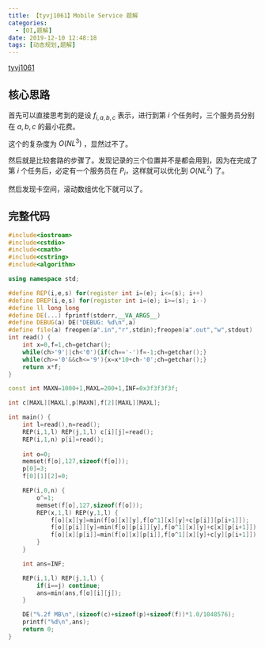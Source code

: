 ```yaml
---
title: 【tyvj1061】Mobile Service 题解
categories:
  - [OI,题解]
date: 2019-12-10 12:48:18
tags: [动态规划,题解]
---
```


[tyvj1061](http://www.joyoi.cn/problem/tyvj-1061)

<!--more-->

## 核心思路

首先可以直接思考到的是设 $f_{i,a,b,c}$ 表示，进行到第 $i$ 个任务时，三个服务员分别在 $a,b,c$ 的最小花费。

这个的复杂度为 $O(NL^3)$ ，显然过不了。

然后就是比较套路的步骤了。发现记录的三个位置并不是都会用到，因为在完成了第 $i$ 个任务后，必定有一个服务员在 $P_i$，这样就可以优化到 $O(NL^2)$ 了。

然后发现卡空间，滚动数组优化下就可以了。

## 完整代码

```cpp
#include<iostream>
#include<cstdio>
#include<cmath>
#include<cstring>
#include<algorithm>

using namespace std;

#define REP(i,e,s) for(register int i=(e); i<=(s); i++)
#define DREP(i,e,s) for(register int i=(e); i>=(s); i--)
#define ll long long
#define DE(...) fprintf(stderr,__VA_ARGS__)
#define DEBUG(a) DE("DEBUG: %d\n",a)
#define file(a) freopen(a".in","r",stdin);freopen(a".out","w",stdout)
int read() {
	int x=0,f=1,ch=getchar();
	while(ch>'9'||ch<'0'){if(ch=='-')f=-1;ch=getchar();}
	while(ch>='0'&&ch<='9'){x=x*10+ch-'0';ch=getchar();}
	return x*f;
}

const int MAXN=1000+1,MAXL=200+1,INF=0x3f3f3f3f;

int c[MAXL][MAXL],p[MAXN],f[2][MAXL][MAXL];

int main() {
	int l=read(),n=read();
	REP(i,1,l) REP(j,1,l) c[i][j]=read();
	REP(i,1,n) p[i]=read();
	
	int o=0;
	memset(f[o],127,sizeof(f[o]));
	p[0]=3;
	f[0][1][2]=0;

	REP(i,0,n) {
		o^=1;
		memset(f[o],127,sizeof(f[o]));
		REP(x,1,l) REP(y,1,l) {
			f[o][x][y]=min(f[o][x][y],f[o^1][x][y]+c[p[i]][p[i+1]]);
			f[o][p[i]][y]=min(f[o][p[i]][y],f[o^1][x][y]+c[x][p[i+1]]);
			f[o][x][p[i]]=min(f[o][x][p[i]],f[o^1][x][y]+c[y][p[i+1]]);
		}
	}

	int ans=INF;

	REP(i,1,l) REP(j,1,l) {
		if(i==j) continue;
		ans=min(ans,f[o][i][j]);
	}

	DE("%.2f MB\n",(sizeof(c)+sizeof(p)+sizeof(f))*1.0/1048576);
	printf("%d\n",ans);
	return 0; 
}

```
